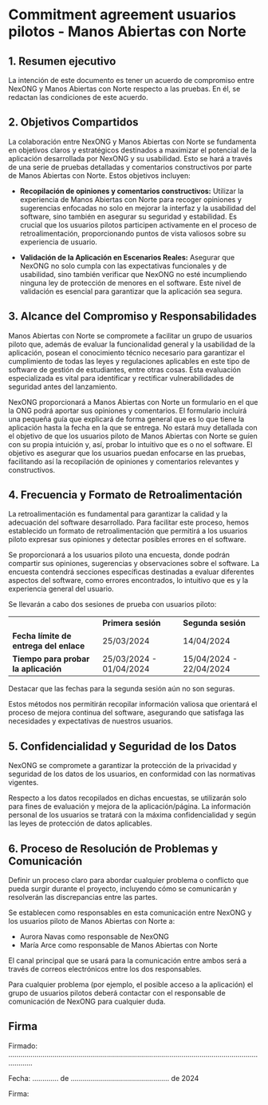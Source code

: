 # Commitment agreement usuarios pilotos - Manos Abiertas con Norte

## 1. Resumen ejecutivo
La intención de este documento es tener un acuerdo de compromiso entre NexONG y Manos Abiertas con Norte respecto a las pruebas. En él, se redactan las condiciones de este acuerdo. 

## 2. Objetivos Compartidos

La colaboración entre NexONG y Manos Abiertas con Norte se fundamenta en objetivos claros y estratégicos destinados a maximizar el potencial de la aplicación desarrollada por NexONG y su usabilidad. Esto se hará a través de una serie de pruebas detalladas y comentarios constructivos por parte de Manos Abiertas con Norte. 
Estos objetivos incluyen:

- **Recopilación de opiniones y comentarios constructivos:** Utilizar la experiencia de Manos Abiertas con Norte para recoger opiniones y sugerencias enfocadas no solo en mejorar la interfaz y la usabilidad del software, sino también en asegurar su seguridad y estabilidad. Es crucial que los usuarios pilotos participen activamente en el proceso de retroalimentación, proporcionando puntos de vista valiosos sobre su experiencia de usuario.

- **Validación de la Aplicación en Escenarios Reales:** Asegurar que NexONG no solo cumpla con las expectativas funcionales y de usabilidad, sino también verificar que NexONG no esté incumpliendo ninguna ley de protección de menores en el software. Este nivel de validación es esencial para garantizar que la aplicación sea segura.


## 3. Alcance del Compromiso y Responsabilidades

Manos Abiertas con Norte se compromete a facilitar un grupo de usuarios piloto que, además de evaluar la funcionalidad general y la usabilidad de la aplicación, posean el conocimiento técnico necesario para garantizar el cumplimiento de todas las leyes y regulaciones aplicables en este tipo de software de gestión de estudiantes, entre otras cosas. Esta evaluación especializada es vital para identificar y rectificar vulnerabilidades de seguridad antes del lanzamiento.

NexONG proporcionará a Manos Abiertas con Norte un formulario en el que la ONG podrá aportar sus opiniones y comentarios. El formulario incluirá una pequeña guía que explicará de forma general que es lo que tiene la aplicación hasta la fecha en la que se entrega. No estará muy detallada con el objetivo de que los usuarios piloto de Manos Abiertas con Norte se guíen con su propia intuición y, así, probar lo intuitivo que es o no el software. El objetivo es asegurar que los usuarios puedan enfocarse en las pruebas, facilitando así la recopilación de opiniones y comentarios relevantes y constructivos.

## 4. Frecuencia y Formato de Retroalimentación
La retroalimentación es fundamental para garantizar la calidad y la adecuación del software desarrollado. Para facilitar este proceso, hemos establecido un formato de retroalimentación que permitirá a los usuarios piloto expresar sus opiniones y detectar posibles errores en el software.

Se proporcionará a los usuarios piloto una encuesta, donde podrán compartir sus opiniones, sugerencias y observaciones sobre el software.
La encuesta contendrá secciones específicas destinadas a evaluar diferentes aspectos del software, como errores encontrados, lo intuitivo que es y la experiencia general del usuario.

Se llevarán a cabo dos sesiones de prueba con usuarios piloto:
<table>
  <tr>
    <td></td>
    <td><strong>Primera sesión</strong></td>
    <td><strong>Segunda sesión</strong></td>
  </tr>
  <tr>
    <td><strong>Fecha límite de entrega del enlace</strong></td>
    <td>25/03/2024</td>
    <td>14/04/2024</td>
  </tr>
  <tr>
    <td><strong>Tiempo para probar la aplicación</strong></td>
    <td>25/03/2024 - 01/04/2024</td>
    <td>15/04/2024 - 22/04/2024</td>
  </tr>
</table>
Destacar que las fechas para la segunda sesión aún no son seguras.

Estos métodos nos permitirán recopilar información valiosa que orientará el proceso de mejora continua del software, asegurando que satisfaga las necesidades y expectativas de nuestros usuarios.

## 5. Confidencialidad y Seguridad de los Datos

NexONG se compromete a garantizar la protección de la privacidad y seguridad de los datos de los usuarios, en conformidad con las normativas vigentes. 

Respecto a los datos recopilados en dichas encuestas, se utilizarán solo para fines de evaluación y mejora de la aplicación/página. La información personal de los usuarios se tratará con la máxima confidencialidad y según las leyes de protección de datos aplicables.

## 6. Proceso de Resolución de Problemas y Comunicación
Definir un proceso claro para abordar cualquier problema o conflicto que pueda surgir durante el proyecto, incluyendo cómo se comunicarán y resolverán las discrepancias entre las partes.

Se establecen como responsables en esta comunicación entre NexONG y los usuarios piloto de Manos Abiertas con Norte a: 
- Aurora Navas como responsable de NexONG
- María Arce como responsable de Manos Abiertas con Norte

El canal principal que se usará para la comunicación entre ambos será a través de correos electrónicos entre los dos responsables.

Para cualquier problema (por ejemplo, el posible acceso a la aplicación) el grupo de usuarios pilotos deberá contactar con el responsable de comunicación de NexONG para cualquier duda.

## Firma

Firmado:  ........................................................................................................................................

Fecha:    ............. de ................................................. de 2024

Firma:


</br>

</br>
